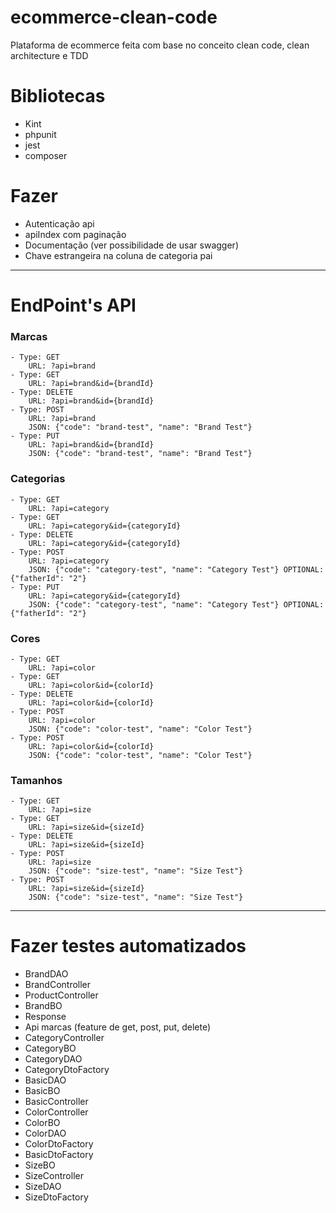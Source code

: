 # ecommerce-clean-code
Plataforma de ecommerce feita com base no conceito clean code, clean architecture e TDD

# Bibliotecas
- Kint
- phpunit
- jest
- composer

# Fazer
- Autenticação api
- apiIndex com paginação
- Documentação (ver possibilidade de usar swagger)
- Chave estrangeira na coluna de categoria pai

---
# EndPoint's API
### Marcas
    - Type: GET 
        URL: ?api=brand
    - Type: GET 
        URL: ?api=brand&id={brandId} 
    - Type: DELETE 
        URL: ?api=brand&id={brandId} 
    - Type: POST 
        URL: ?api=brand 
        JSON: {"code": "brand-test", "name": "Brand Test"}
    - Type: PUT 
        URL: ?api=brand&id={brandId} 
        JSON: {"code": "brand-test", "name": "Brand Test"}
### Categorias
    - Type: GET 
        URL: ?api=category
    - Type: GET 
        URL: ?api=category&id={categoryId}
    - Type: DELETE 
        URL: ?api=category&id={categoryId} 
    - Type: POST 
        URL: ?api=category 
        JSON: {"code": "category-test", "name": "Category Test"} OPTIONAL: {"fatherId": "2"}
    - Type: PUT 
        URL: ?api=category&id={categoryId} 
        JSON: {"code": "category-test", "name": "Category Test"} OPTIONAL: {"fatherId": "2"}
### Cores
    - Type: GET 
        URL: ?api=color
    - Type: GET 
        URL: ?api=color&id={colorId}
    - Type: DELETE 
        URL: ?api=color&id={colorId}
    - Type: POST 
        URL: ?api=color 
        JSON: {"code": "color-test", "name": "Color Test"}
    - Type: POST 
        URL: ?api=color&id={colorId}
        JSON: {"code": "color-test", "name": "Color Test"}
### Tamanhos
    - Type: GET 
        URL: ?api=size
    - Type: GET 
        URL: ?api=size&id={sizeId}
    - Type: DELETE 
        URL: ?api=size&id={sizeId}
    - Type: POST 
        URL: ?api=size 
        JSON: {"code": "size-test", "name": "Size Test"}
    - Type: POST 
        URL: ?api=size&id={sizeId} 
        JSON: {"code": "size-test", "name": "Size Test"}

---
# Fazer testes automatizados
- BrandDAO
- BrandController
- ProductController
- BrandBO
- Response
- Api marcas (feature de get, post, put, delete)
- CategoryController
- CategoryBO
- CategoryDAO
- CategoryDtoFactory
- BasicDAO
- BasicBO
- BasicController
- ColorController
- ColorBO
- ColorDAO
- ColorDtoFactory
- BasicDtoFactory
- SizeBO
- SizeController
- SizeDAO
- SizeDtoFactory